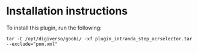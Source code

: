 # Installation instructions

To install this plugin, run the following:

```
tar -C /opt/digiverso/goobi/ -xf plugin_intranda_step_ocrselector.tar --exclude="pom.xml"
```
